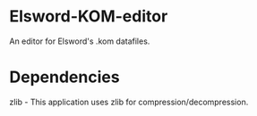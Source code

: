 # Elsword-KOM-editor
An editor for Elsword's .kom datafiles.

# Dependencies
zlib - This application uses zlib for compression/decompression.
